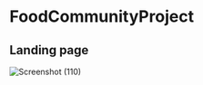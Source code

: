 # FoodCommunityProject

## Landing page
![Screenshot (110)](https://github.com/Tonny-G/FoodCommunityProject/assets/107466380/b32d7b2d-33df-4087-af89-8355961546b0)

